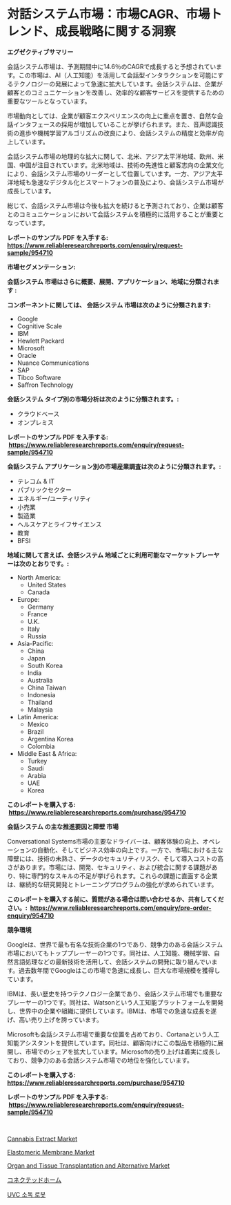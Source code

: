 <p><h1>対話システム市場：市場CAGR、市場トレンド、成長戦略に関する洞察</h1></p><p><strong>エグゼクティブサマリー</strong></p>
<p><p>会話システム市場は、予測期間中に14.6％のCAGRで成長すると予想されています。この市場は、AI（人工知能）を活用して会話型インタラクションを可能にするテクノロジーの発展によって急速に拡大しています。会話システムは、企業が顧客とのコミュニケーションを改善し、効率的な顧客サービスを提供するための重要なツールとなっています。</p><p>市場動向としては、企業が顧客エクスペリエンスの向上に重点を置き、自然な会話インタフェースの採用が増加していることが挙げられます。また、音声認識技術の進歩や機械学習アルゴリズムの改良により、会話システムの精度と効率が向上しています。</p><p>会話システム市場の地理的な拡大に関して、北米、アジア太平洋地域、欧州、米国、中国が注目されています。北米地域は、技術の先進性と顧客志向の企業文化により、会話システム市場のリーダーとして位置しています。一方、アジア太平洋地域も急速なデジタル化とスマートフォンの普及により、会話システム市場が成長しています。</p><p>総じて、会話システム市場は今後も拡大を続けると予測されており、企業は顧客とのコミュニケーションにおいて会話システムを積極的に活用することが重要となっています。</p></p>
<p><strong>レポートのサンプル PDF を入手する: <a href="https://www.reliableresearchreports.com/enquiry/request-sample/954710">https://www.reliableresearchreports.com/enquiry/request-sample/954710</a></strong></p>
<p><strong>市場セグメンテーション:</strong></p>
<p><strong> 会話システム 市場はさらに概要、展開、アプリケーション、地域に分類されます :</strong></p>
<p><strong>コンポーネントに関しては、 会話システム 市場は次のように分類されます: &nbsp;</strong></p>
<p><ul><li>Google</li><li>Cognitive Scale</li><li>IBM</li><li>Hewlett Packard</li><li>Microsoft</li><li>Oracle</li><li>Nuance Communications</li><li>SAP</li><li>Tibco Software</li><li>Saffron Technology</li></ul></p>
<p><strong> 会話システム タイプ別の市場分析は次のように分類されます。:</strong></p>
<p><ul><li>クラウドベース</li><li>オンプレミス</li></ul></p>
<p><strong>レポートのサンプル PDF を入手する: &nbsp;<a href="https://www.reliableresearchreports.com/enquiry/request-sample/954710">https://www.reliableresearchreports.com/enquiry/request-sample/954710</a></strong></p>
<p><strong> 会話システム アプリケーション別の市場産業調査は次のように分類されます。:</strong></p>
<p><ul><li>テレコム & IT</li><li>パブリックセクター</li><li>エネルギー/ユーティリティ</li><li>小売業</li><li>製造業</li><li>ヘルスケアとライフサイエンス</li><li>教育</li><li>BFSI</li></ul></p>
<p><strong>地域に関して言えば、会話システム 地域ごとに利用可能なマーケットプレーヤーは次のとおりです。:</strong></p>
<p><ul>
    <li>
        North America:
        <ul>
            <li>United States</li>
            <li>Canada</li>
        </ul>
    </li>
    <li>
        Europe:
        <ul>
            <li>Germany</li>
            <li>France</li>
            <li>U.K.</li>
            <li>Italy</li>
            <li>Russia</li>
        </ul>
    </li>
    <li>
        Asia-Pacific:
        <ul>
            <li>China</li>
            <li>Japan</li>
            <li>South Korea</li>
            <li>India</li>
            <li>Australia</li>
            <li>China Taiwan</li>
            <li>Indonesia</li>
            <li>Thailand</li>
            <li>Malaysia</li>
        </ul>
    </li>
    <li>
        Latin America:
        <ul>
            <li>Mexico</li>
            <li>Brazil</li>
            <li>Argentina Korea</li>
            <li>Colombia</li>
        </ul>
    </li>
    <li>
        Middle East & Africa:
        <ul>
            <li>Turkey</li>
            <li>Saudi</li>
            <li>Arabia</li>
            <li>UAE</li>
            <li>Korea</li>
        </ul>
    </li>
    </ul></p>
<p><strong>このレポートを購入する: &nbsp;<a href="https://www.reliableresearchreports.com/purchase/954710">https://www.reliableresearchreports.com/purchase/954710</a></strong></p>
<p><strong>会話システム の主な推進要因と障壁 市場</strong></p>
<p><p>Conversational Systems市場の主要なドライバーは、顧客体験の向上、オペレーションの自動化、そしてビジネス効率の向上です。一方で、市場における主な障壁には、技術の未熟さ、データのセキュリティリスク、そして導入コストの高さがあります。市場には、開発、セキュリティ、および統合に関する課題があり、特に専門的なスキルの不足が挙げられます。これらの課題に直面する企業は、継続的な研究開発とトレーニングプログラムの強化が求められています。</p></p>
<p><strong>このレポートを購入する前に、質問がある場合は問い合わせるか、共有してください。:&nbsp; <a href="https://www.reliableresearchreports.com/enquiry/pre-order-enquiry/954710">https://www.reliableresearchreports.com/enquiry/pre-order-enquiry/954710</a></strong></p>
<p><strong>競争環境</strong></p>
<p><p>Googleは、世界で最も有名な技術企業の1つであり、競争力のある会話システム市場においてもトッププレーヤーの1つです。同社は、人工知能、機械学習、自然言語処理などの最新技術を活用して、会話システムの開発に取り組んでいます。過去数年間でGoogleはこの市場で急速に成長し、巨大な市場規模を獲得しています。</p><p>IBMは、長い歴史を持つテクノロジー企業であり、会話システム市場でも重要なプレーヤーの1つです。同社は、Watsonという人工知能プラットフォームを開発し、世界中の企業や組織に提供しています。IBMは、市場での急速な成長を遂げ、高い売り上げを誇っています。</p><p>Microsoftも会話システム市場で重要な位置を占めており、Cortanaという人工知能アシスタントを提供しています。同社は、顧客向けにこの製品を積極的に展開し、市場でのシェアを拡大しています。Microsoftの売り上げは着実に成長しており、競争力のある会話システム市場での地位を強化しています。</p></p>
<p><strong>このレポートを購入する: &nbsp; <a href="https://www.reliableresearchreports.com/purchase/954710">https://www.reliableresearchreports.com/purchase/954710</a></strong></p>
<p><strong>レポートのサンプル PDF を入手する: &nbsp;<a href="https://www.reliableresearchreports.com/enquiry/request-sample/954710">https://www.reliableresearchreports.com/enquiry/request-sample/954710</a></strong><strong></strong></p>
<p>&nbsp;</p>
<p><p><a href="https://picayune-night-cbd.notion.site/Cannabis-Extract-Market-Size-Growth-and-Forecast-from-2024-2031-62d64de0fe364bfcb9eb1d9ec07d455b">Cannabis Extract Market</a></p><p><a href="https://view.publitas.com/reportprime-1/elastomeric-membrane-market-size-global-industry-overview-market-segmentation-and-forecast-2024-to-2031/">Elastomeric Membrane Market</a></p><p><a href="https://github.com/RichRobinson5/Market-Research-Report-List-3/blob/main/organ-and-tissue-transplantation-and-alternative-market.md">Organ and Tissue Transplantation and Alternative Market</a></p><p><a href="https://github.com/oqoeusbvpadwjs08/Market-Research-Report-List-1/blob/main/8479856185272.md">コネクテッドホーム</a></p><p><a href="https://medium.com/@jeromertyau89966/uvc-%EB%B0%A9%EC%97%AD-%EB%A1%9C%EB%B4%87-%EC%8B%9C%EC%9E%A5-%EC%8B%9C%EC%9E%A5-cagr-%EC%8B%9C%EC%9E%A5-%ED%8A%B8%EB%A0%8C%EB%93%9C-%EB%B0%8F-%EC%84%B1%EC%9E%A5-%EC%A0%84%EB%9E%B5%EC%97%90-%EB%8C%80%ED%95%9C-%ED%86%B5%EC%B0%B0%EB%A0%A5-bf033b85639a">UVC 소독 로봇</a></p></p>